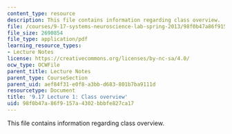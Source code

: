 ```yaml
---
content_type: resource
description: This file contains information regarding class overview.
file: /courses/9-17-systems-neuroscience-lab-spring-2013/98f0b47a86f9157a4302bbbfe827ca17_MIT9_17S13_Lecture_1.pdf
file_size: 2690854
file_type: application/pdf
learning_resource_types:
- Lecture Notes
license: https://creativecommons.org/licenses/by-nc-sa/4.0/
ocw_type: OCWFile
parent_title: Lecture Notes
parent_type: CourseSection
parent_uid: aef84f31-e0f8-a3bb-d683-801b7ba9111d
resourcetype: Document
title: '9.17 Lecture 1: Class overview'
uid: 98f0b47a-86f9-157a-4302-bbbfe827ca17
---
```

This file contains information regarding class overview.